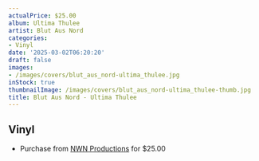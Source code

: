 ```yaml
---
actualPrice: $25.00
album: Ultima Thulee
artist: Blut Aus Nord
categories:
- Vinyl
date: '2025-03-02T06:20:20'
draft: false
images:
- /images/covers/blut_aus_nord-ultima_thulee.jpg
inStock: true
thumbnailImage: /images/covers/blut_aus_nord-ultima_thulee-thumb.jpg
title: Blut Aus Nord - Ultima Thulee
---
```


## Vinyl
* Purchase from [NWN Productions](http://shop.nwnprod.com/index.php?route=product/product&path=75&product_id=59298&sort=pd.name&order=ASC) for $25.00
